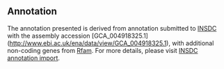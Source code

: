 
Annotation
----------

The annotation presented is derived from annotation submitted to
[INSDC](http://www.insdc.org) with the assembly accession [GCA\_004918325.1]
(http://www.ebi.ac.uk/ena/data/view/GCA_004918325.1),
with additional non-coding genes from
[Rfam](http://rfam.xfam.org/). For more details, please visit [INSDC
annotation import](http://ensemblgenomes.org/info/data/insdc_annotation).
